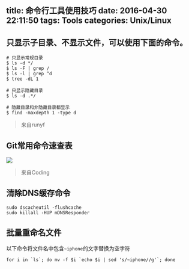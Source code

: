 title: 命令行工具使用技巧
date: 2016-04-30 22:11:50
tags: Tools
categories: Unix/Linux
---
## 只显示子目录、不显示文件，可以使用下面的命令。
```
# 只显示常规目录
$ ls -d */
$ ls -F | grep /
$ ls -l | grep ^d
$ tree -dL 1

# 只显示隐藏目录
$ ls -d .*/

# 隐藏目录和非隐藏目录都显示
$ find -maxdepth 1 -type d
```
> 来自runyf

## Git常用命令速查表

![](https://dn-coding-net-production-pp.qbox.me/100e4dc6-0317-409f-9ff9-935890315137.jpg)
> 来自Coding

## 清除DNS缓存命令
```
sudo dscacheutil -flushcache
sudo killall -HUP mDNSResponder
```

## 批量重命名文件

以下命令将文件名中包含`~iphone`的文字替换为空字符

```
for i in `ls`; do mv -f $i `echo $i | sed 's/~iphone//g'`; done
```

